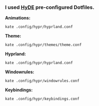 ### **I used [HyDE](https://github.com/prasanthrangan/hyprdots) pre-configured Dotfiles.**

**Animations:**
```
kate .config/hypr/hyprland.conf
```

**Theme:**
```
kate .config/hypr/themes/theme.conf
```

**Hyprland:**
```
kate .config/hypr/hyprland.conf
```

**Windowrules:**
```
kate .config/hypr/windowrules.conf
```

**Keybindings:**
```
kate .config/hypr/keybindings.conf
```
